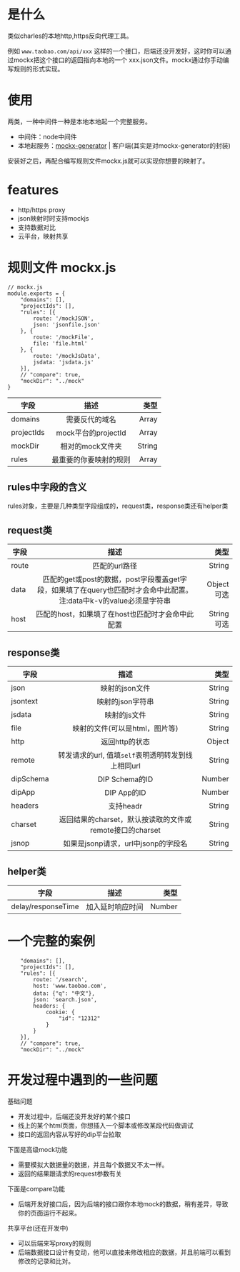 # 是什么

类似charles的本地http,https反向代理工具。

例如 `www.taobao.com/api/xxx` 这样的一个接口，后端还没开发好，这时你可以通过mockx把这个接口的返回指向本地的一个 xxx.json文件。mockx通过你手动编写规则的形式实现。

# 使用

两类，一种中间件一种是本地本地起一个完整服务。

- 中间件：node中间件
- 本地起服务：[mockx-generator](https://github.com/zzuhan/mockx-generator) | 客户端(其实是对mockx-generator的封装)

安装好之后，再配合编写规则文件mockx.js就可以实现你想要的映射了。


# features

- http/https proxy
- json映射时时支持mockjs
- 支持数据对比
- 云平台，映射共享


# 规则文件 mockx.js

```
// mockx.js
module.exports = {
	"domains": [],
	"projectIds": [],
	"rules": [{
		route: '/mockJSON',
		json: 'jsonfile.json'
	}, {
		route: '/mockFile',
		file: 'file.html'
	}, {
		route: '/mockJsData',
		jsdata: 'jsdata.js'
	}],
	// "compare": true,
	"mockDir": "../mock"
}
```

| 字段        | 描述           | 类型  |
| ------------- |:-------------:| -----:|
| domains | 需要反代的域名 | Array |
| projectIds | mock平台的projectId |   Array |
| mockDir | 相对的mock文件夹 | String |
| rules | 最重要的你要映射的规则 | Array |

## rules中字段的含义

rules对象，主要是几种类型字段组成的，request类，response类还有helper类

## request类

| 字段        | 描述           | 类型  |
| ------------- |:-------------:| -----:|
| route     | 匹配的url路径 | String|Regexp 必填 |
| data | 匹配的get或post的数据，post字段覆盖get字段，如果填了在query也匹配时才会命中此配置。注:data中k-v的value必须是字符串  |   Object 可选 |
| host | 匹配的host，如果填了在host也匹配时才会命中此配置  |    String 可选 |

## response类

| 字段        | 描述           | 类型  |
| ------------- |:-------------:| -----:|
| json      | 映射的json文件     | String   |
| jsontext  | 映射的json字符串    | String   |
| jsdata | 映射的js文件      |    String |
| file | 映射的文件(可以是html，图片等) | String |
| http | 返回http的状态      |    Object |
| remote | 转发请求的url, 值填`self`表明透明转发到线上相同url     |    String |
| dipSchema|  DIP Schema的ID  |    Number |
| dipApp|  DIP App的ID  |    Number |
| headers |  支持headr |  String |
| charset|  返回结果的charset，默认按读取的文件或remote接口的charset |  String |
| jsnop | 如果是jsonp请求，url中jsonp的字段名      |    String |

## helper类 

| 字段        | 描述           | 类型  |
| ------------- |:-------------:| -----:|
| delay/responseTime |  加入延时响应时间  | Number |

# 一个完整的案例

```
	"domains": [],
	"projectIds": [],
	"rules": [{
		route: '/search',	
		host: 'www.taobao.com',
		data: {"q": "中文"},
		json: 'search.json',
		headers: {
			cookie: {
				"id": "12312"
			}
		}
	}],
	// "compare": true,
	"mockDir": "../mock"
```



# 开发过程中遇到的一些问题

基础问题

- 开发过程中，后端还没开发好的某个接口
- 线上的某个html页面，你想插入一个脚本或修改某段代码做调试
- 接口的返回内容从写好的dip平台拉取

下面是高级mock功能

- 需要模拟大数据量的数据，并且每个数据又不太一样。
- 返回的结果跟请求的request参数有关

下面是compare功能

- 后端开发好接口后，因为后端的接口跟你本地mock的数据，稍有差异，导致你的页面运行不起来。

共享平台(还在开发中)

- 可以后端来写proxy的规则
- 后端数据接口设计有变动，他可以直接来修改相应的数据，并且前端可以看到修改的记录和比对。



